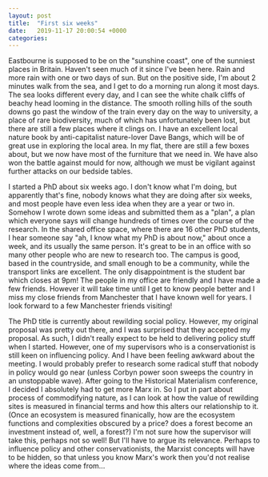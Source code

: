 ```yaml
---
layout: post
title:  "First six weeks"
date:   2019-11-17 20:00:54 +0000
categories: 
---
```


Eastbourne is supposed to be on the "sunshine coast", one of the sunniest places in Britain. Haven't seen much of it since I've been here. Rain and more rain with one or two days of sun. But on the positive side, I'm about 2 minutes walk from the sea, and I get to do a morning run along it most days. The sea looks different every day, and I can see the white chalk cliffs of beachy head looming in the distance. The smooth rolling hills of the south downs go past the window of the train every day on the way to university, a place of rare biodiversity, much of which has unfortunately been lost, but there are still a few places where it clings on. I have an excellent local nature book by anti-capitalist nature-lover Dave Bangs, which will be of great use in exploring the local area. In my flat, there are still a few boxes about, but we now have most of the furniture that we need in. We have also won the battle against mould for now, although we must be vigilant against further attacks on our bedside tables.

I started a PhD about six weeks ago. I don't know what I'm doing, but apparently that's fine, nobody knows what they are doing after six weeks, and most people have even less idea when they are a year or two in. Somehow I wrote down some ideas and submitted them as a "plan", a plan which everyone says will change hundreds of times over the course of the research. In the shared office space, where there are 16 other PhD students, I hear someone say "ah, I know what my PhD is about now," about once a week, and its usually the same person. It's great to be in an office with so many other people who are new to research too. The campus is good, based in the countryside, and small enough to be a community, while the transport links are excellent. The only disappointment is the student bar which closes at 9pm! The people in my office are friendly and I have made a few friends. However it will take time until I get to know people better and I miss my close friends from Manchester that I have known well for years. I look forward to a few Manchester friends visiting!

The PhD title is currently about rewilding social policy. However, my original proposal was pretty out there, and I was surprised that they accepted my proposal. As such, I didn't really expect to be held to delivering policy stuff when I started. However, one of my supervisors who is a conservationist is still keen on influencing policy. And I have been feeling awkward about the meeting. I would probably prefer to research some radical stuff that nobody in policy would go near (unless Corbyn power soon sweeps the country in an unstoppable wave). After going to the Historical Materialism conference, I decided I absolutely had to get more Marx in. So I put in part about process of commodifying nature, as I can look at how the value of rewilding sites is measured in financial terms and how this alters our relationship to it. (Once an ecosystem is measured finanically, how are the ecosystem functions and complexities obscured by a price? does a forest become an investment instead of, well, a forest?) I'm not sure how the supervisor will take this, perhaps not so well! But I'll have to argue its relevance. Perhaps to influence policy and other conservationists, the Marxist concepts will have to be hidden, so that unless you know Marx's work then you'd not realise where the ideas come from...
